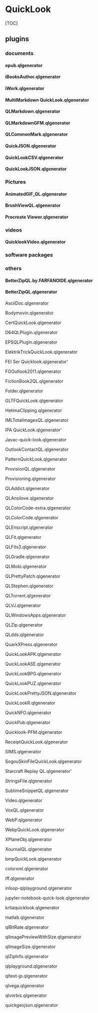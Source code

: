 # QuickLook

[TOC]

## plugins

### documents

#### epub.qlgenerator

#### iBooksAuthor.qlgenerator

#### iWork.qlgenerator

#### MultiMarkdown QuickLook.qlgenerator

#### QLMarkdown.qlgenerator

#### QLMarkdownGFM.qlgenerator

#### QLCommonMark.qlgenerator

#### QuickJSON.qlgenerator

#### QuickLookCSV.qlgenerator

#### QuickLookJSON.qlgenerator

### Pictures

#### AnimatedGIF_QL.qlgenerator

#### BrushViewQL.qlgenerator

#### Procreate Viewer.qlgenerator

### videos

#### QuicklookVideo.qlgenerator

### software packages



### others

#### BetterZipQL.by.FARFANOIDE.qlgenerator

#### BetterZipQL.qlgenerator



AsciiDoc.qlgenerator



Bodymovin.qlgenerator



CertQuickLook.qlgenerator

D64QLPlugin.qlgenerator

EPSQLPlugIn.qlgenerator

ElektrikTrickQuickLook.qlgenerator

FEI Ser Quicklook.qlgenerator'

FGOutlook2011.qlgenerator

FictionBook2QL.qlgenerator

Folder.qlgenerator

GLTFQuickLook.qlgenerator

HetimaClipping.qlgenerator

IMLTotalImagesQL.qlgenerator

IPA QuickLook.qlgenerator'

Javac-quick-look.qlgenerator



OutlookContactQL.qlgenerator

PatternQuickLook.qlgenerator

ProvisionQL.qlgenerator

Provisioning.qlgenerator

QLAddict.qlgenerator

QLAnsilove.qlgenerator

QLColorCode-extra.qlgenerator

QLColorCode.qlgenerator



QLEnscript.qlgenerator

QLFit.qlgenerator

QLFits3.qlgenerator

QLGradle.qlgenerator



QLMobi.qlgenerator

QLPrettyPatch.qlgenerator

QLStephen.qlgenerator

QLTorrent.qlgenerator

QLVJ.qlgenerator

QLWindowsApps.qlgenerator

QLZip.qlgenerator

QLdds.qlgenerator

QuarkXPress.qlgenerator



QuickLookAPK.qlgenerator

QuickLookASE.qlgenerator

QuickLookBPG.qlgenerator



QuickLookPUZ.qlgenerator

QuickLookPrettyJSON.qlgenerator

QuickLookR.qlgenerator

QuickNFO.qlgenerator

QuickPub.qlgenerator

Quicklook-PFM.qlgenerator



ReceiptQuickLook.qlgenerator

SIMS.qlgenerator

SogouSkinFileQuickLook.qlgenerator

Starcraft Replay QL.qlgenerator'

StringsFile.qlgenerator

SublimeSnippetQL.qlgenerator

Video.qlgenerator

VoxQL.qlgenerator

WebP.qlgenerator

WebpQuickLook.qlgenerator

XPlaneObj.qlgenerator

XournalQL.qlgenerator

bmpQuickLook.qlgenerator

colorxml.qlgenerator



iff.qlgenerator

inloop-qlplayground.qlgenerator

jupyter-notebook-quick-look.qlgenerator

kritaquicklook.qlgenerator

matlab.qlgenerator

qlBitRate.qlgenerator

qlImagePreviewWithSize.qlgenerator

qlImageSize.qlgenerator

qlZipInfo.qlgenerator

qlplayground.qlgenerator

qltext-jp.qlgenerator

qlvega.qlgenerator

qlvorbis.qlgenerator

quickgeojson.qlgenerator